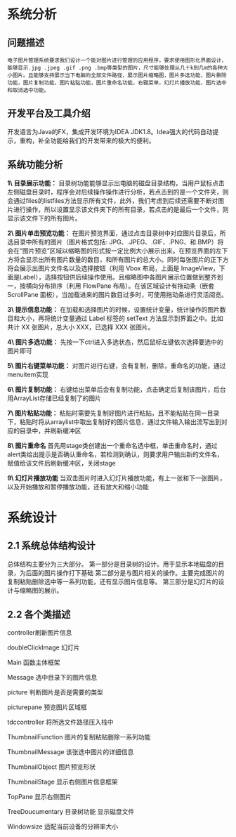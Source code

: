# 系统分析
## 问题描述
	电子图片管理系统要求我们设计一个能对图片进行管理的应用程序，要求使用图形化界面设计，能够显示.jpg .jpeg .gif .png .bmp等类型的图片，尺寸能够处理从几十k到几m的各种大小图片。且能够支持展示当下电脑的全部文件路径，展示图片缩略图，图片多选功能，图片删除功能，图片复制功能，图片粘贴功能，图片重命名功能，右键菜单，幻灯片播放功能，图片选中和取消选中功能。

## 开发平台及工具介绍
开发语言为Java的FX，集成开发环境为IDEA JDK1.8。Idea强大的代码自动提示，重构，补全功能给我们的开发带来的极大的便利。

## 系统功能分析
**1\ 目录展示功能：**
目录树功能能够显示出电脑的磁盘目录结构，当用户鼠标点击左侧磁盘目录时，程序会对后续操作操作进行分析，若点击到的是一个文件夹，则会通过files的listfiles方法显示所有文件，此外，我们考虑到后续还需要不断对图片进行操作，所以设置显示该文件夹下的所有目录，若点击的是最后一个文件，则显示该文件下的所有图片。

**2\ 图片单击预览功能：**
在图片预览界面，通过点击目录树中对应图片目录后，所选目录中所有的图片（图片格式包括: JPG、.JPEG、.GIF、.PNG、和.BMP）将会在“图片预览”区域以缩略图的形式按一定比例大小展示出来。在预览界面的左下方将会显示出所有图片数量的数目，和所有图片的总大小。同时每张图片的正下方将会展示出图片文件名以及选择按钮（利用 Vbox 布局，上面是 ImageView，下面是Label），选择按钮供后续操作使用。且缩略图中各图片展示位置做到整齐划一，按横向分布排序（利用 FlowPane 布局）。在该区域设计有拖动条（嵌套 ScrollPane 面板），当加载进来的图片数目过多时，可使用拖动条进行灵活阅览。

**3\ 提示信息功能：**
在加载和选择图片的时候，设置统计变量，统计操作的图片数目和大小，再将统计变量通过 Label 标签的 setText 方法显示到界面之中。比如 共计 XX 张图片，总大小 XXX，已选择 XXX 张图片。

**4\ 图片多选功能：**
先按一下ctrl进入多选状态，然后鼠标左键依次选择要选中的图片即可

**5\ 图片右键菜单功能：**
对图片进行右键，会有复制，删除，重命名的功能，通过menuitem实现

**6\ 图片复制功能：**
右键给出菜单后会有复制功能，点击确定后复制该图片，后台用ArrayList存储已经复制了的图片

**7\ 图片粘贴功能：**
粘贴时需要先复制好图片进行粘贴，且不能粘贴在同一目录下，粘贴时将从arraylist中取出复制好的图片信息，通过文件输入输出流写出到对应的目录中，并刷新缓冲区

**8\ 图片重命名**
首先用stage类创建出一个重命名选中框，单击重命名时，通过alert类给出提示是否确认重命名，若检测到确认，则要求用户输出新的文件名，赋值给该文件后刷新缓冲区，关闭stage

**9\ 幻灯片播放功能**
当双击图片时进入幻灯片播放功能，有上一张和下一张图片，以及开始播放和暂停播放功能，还有放大和缩小功能

# 系统设计
## 2.1 系统总体结构设计
  总体结构主要分为三大部分。
      第一部分是目录树的设计。用于显示本地磁盘的目录，为后面的图片操作打下基础
      第二部分是与图片相关的操作。主要完成图片的复制粘贴删除选中等一系列功能，还有显示图片信息等。
      第三部分是幻灯片的设计与缩略图的展示。
## 2.2 各个类描述
controller刷新图片信息

doubleClickImage 幻灯片

Main 函数主体框架

Message 选中目录下的图片信息

picture 判断图片是否是需要的类型

picturepane 预览图片区域框

tdccontroller 将所选文件路径压入栈中

ThumbnailFunction 图片的复制粘贴删除一系列功能

ThumbnailMessage 该张选中图片的详细信息

ThumbnailObject 图片预览形状

ThumbnailStage  显示右侧图片信息框架

TopPane 显示右侧图片

TreeDoucumentary 目录树功能 显示磁盘文件

Windowsize 适配当前设备的分辨率大小
